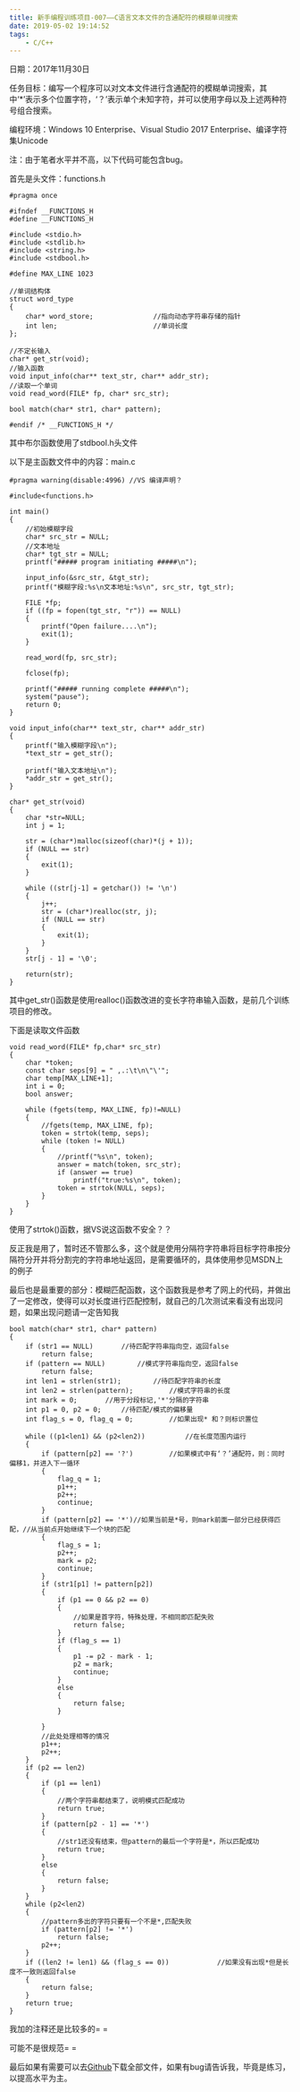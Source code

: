 ```yaml
---
title: 新手编程训练项目-007——C语言文本文件的含通配符的模糊单词搜索
date: 2019-05-02 19:14:52
tags:
	- C/C++
---
```

日期：2017年11月30日

任务目标：编写一个程序可以对文本文件进行含通配符的模糊单词搜索，其中‘*’表示多个位置字符，‘？’表示单个未知字符，并可以使用字母以及上述两种符号组合搜索。

编程环境：Windows 10 Enterprise、Visual Studio 2017 Enterprise、编译字符集Unicode
<!-- more -->

注：由于笔者水平并不高，以下代码可能包含bug。


首先是头文件：functions.h
```
#pragma once

#ifndef __FUNCTIONS_H
#define	__FUNCTIONS_H

#include <stdio.h>
#include <stdlib.h>
#include <string.h>
#include <stdbool.h>

#define MAX_LINE 1023

//单词结构体
struct word_type
{
	char* word_store;				//指向动态字符串存储的指针
	int len;						//单词长度
};

//不定长输入
char* get_str(void);
//输入函数
void input_info(char** text_str, char** addr_str);
//读取一个单词
void read_word(FILE* fp, char* src_str);

bool match(char* str1, char* pattern);

#endif /* __FUNCTIONS_H */
```
其中布尔函数使用了stdbool.h头文件


以下是主函数文件中的内容：main.c
```
#pragma warning(disable:4996) //VS 编译声明？

#include<functions.h>

int main()
{
	//初始模糊字段
	char* src_str = NULL;
	//文本地址
	char* tgt_str = NULL;
	printf("##### program initiating #####\n");

	input_info(&src_str, &tgt_str);
	printf("模糊字段:%s\n文本地址:%s\n", src_str, tgt_str);
	
	FILE *fp;
	if ((fp = fopen(tgt_str, "r")) == NULL)
	{
		printf("Open failure....\n");
		exit(1);
	}

	read_word(fp, src_str);

	fclose(fp);

	printf("##### running complete #####\n");
	system("pause");
	return 0;
}

void input_info(char** text_str, char** addr_str)
{
	printf("输入模糊字段\n");
	*text_str = get_str();

	printf("输入文本地址\n"); 
	*addr_str = get_str();
}

char* get_str(void)											
{
	char *str=NULL;
	int j = 1;

	str = (char*)malloc(sizeof(char)*(j + 1));
	if (NULL == str)
	{
		exit(1);
	}

	while ((str[j-1] = getchar()) != '\n')
	{
		j++;
		str = (char*)realloc(str, j);
		if (NULL == str)
		{
			exit(1);
		}
	}
	str[j - 1] = '\0';

	return(str);
}
```

其中get_str()函数是使用realloc()函数改进的变长字符串输入函数，是前几个训练项目的修改。

下面是读取文件函数
```
void read_word(FILE* fp,char* src_str)
{
	char *token;
	const char seps[9] = " ,.:\t\n\"\'";
	char temp[MAX_LINE+1];
	int i = 0;
	bool answer;

	while (fgets(temp, MAX_LINE, fp)!=NULL)
	{	
		//fgets(temp, MAX_LINE, fp);
		token = strtok(temp, seps);
		while (token != NULL)
		{
			//printf("%s\n", token);
			answer = match(token, src_str);
			if (answer == true)
				printf("true:%s\n", token);
			token = strtok(NULL, seps);
		}
	}
}
```

使用了strtok()函数，据VS说这函数不安全？？

反正我是用了，暂时还不管那么多，这个就是使用分隔符字符串将目标字符串按分隔符分开并将分割完的字符串地址返回，是需要循环的，具体使用参见MSDN上的例子


最后也是最重要的部分：模糊匹配函数，这个函数我是参考了网上的代码，并做出了一定修改，使得可以对长度进行匹配控制，就自己的几次测试来看没有出现问题，如果出现问题请一定告知我
```
bool match(char* str1, char* pattern)
{
	if (str1 == NULL)		//待匹配字符串指向空，返回false
		return false;
	if (pattern == NULL)		//模式字符串指向空，返回false
		return false;
	int len1 = strlen(str1);		//待匹配字符串的长度
	int len2 = strlen(pattern);			//模式字符串的长度
	int mark = 0;		//用于分段标记,'*'分隔的字符串
	int p1 = 0, p2 = 0;		//待匹配/模式的偏移量
	int flag_s = 0, flag_q = 0;			//如果出现* 和？则标识置位

	while ((p1<len1) && (p2<len2))			//在长度范围内运行
	{
		if (pattern[p2] == '?')			//如果模式中有‘？’通配符，则：同时偏移1，并进入下一循环
		{
			flag_q = 1;
			p1++;
			p2++;
			continue;
		}
		if (pattern[p2] == '*')//如果当前是*号，则mark前面一部分已经获得匹配，//从当前点开始继续下一个块的匹配
		{
			flag_s = 1;
			p2++;
			mark = p2;
			continue;
		}
		if (str1[p1] != pattern[p2])
		{
			if (p1 == 0 && p2 == 0)
			{
				//如果是首字符，特殊处理，不相同即匹配失败
				return false;
			}
			if (flag_s == 1)
			{
				p1 -= p2 - mark - 1;
				p2 = mark;
				continue;
			}
			else
			{
				return false;
			}
			
		}
		//此处处理相等的情况
		p1++;
		p2++;
	}
	if (p2 == len2)
	{
		if (p1 == len1)
		{
			//两个字符串都结束了，说明模式匹配成功
			return true;
		}
		if (pattern[p2 - 1] == '*')
		{
			//str1还没有结束，但pattern的最后一个字符是*，所以匹配成功
			return true;
		}
		else
		{
			return false;
		}
	}
	while (p2<len2)
	{
		//pattern多出的字符只要有一个不是*,匹配失败
		if (pattern[p2] != '*')
			return false;
		p2++;
	}
	if ((len2 != len1) && (flag_s == 0))			//如果没有出现*但是长度不一致则返回false
	{
		return false;
	}
	return true;
}
```

我加的注释还是比较多的= =

可能不是很规范= =

最后如果有需要可以去[Github](https://github.com/phantomT/Training-program-004-blur_search)下载全部文件，如果有bug请告诉我，毕竟是练习，以提高水平为主。